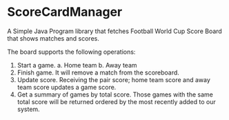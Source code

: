 # ScoreCardManager

A Simple Java Program library that fetches Football World Cup Score Board that shows matches and scores.

The board supports the following operations:
1. Start a game. 
   a. Home team
   b. Away team
2. Finish game. It will remove a match from the scoreboard.
3. Update score. Receiving the pair score; home team score and away team score 
updates a game score.
4. Get a summary of games by total score. Those games with the same total score will 
be returned ordered by the most recently added to our system.